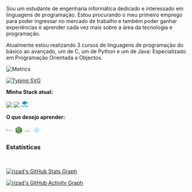 
Sou um estudante de engenharia informática dedicado e interessado em linguagens de programação. Estou procurando o meu primeiro emprego para poder ingressar no mercado de trabalho e também poder ganhar experiências e aprender cada vez mais sobre a área da tecnologia e programação.

Atualmente estou realizando 3 cursos de linguagens de programação do básico ao avançado, um de C, um de Python e um de Java: Especializado em Programação Orientada a Objectos.


![Metrics](https://metrics.lecoq.io/BrRodrigo1504?template=classic&config.timezone=America%2FBrasilia)

[![Typing SVG](https://readme-typing-svg.herokuapp.com/?color=%23F7EF10&lines=Rodrigo+Fernandes)](https://github.com/BrRodrigo1504)

**Minha Stack atual:**

<code><img height="20" src="https://raw.githubusercontent.com/gabizinha12/gabizinha12/master/assets/python.png"></code>
<code><img height="20" src="https://raw.githubusercontent.com/gabizinha12/gabizinha12/master/assets/java.png"></code>
<code><img height="20" src="https://raw.githubusercontent.com/github/explore/80688e429a7d4ef2fca1e82350fe8e3517d3494d/topics/docker/docker.png"></code>

**O que desejo aprender:**
<br/>
<br/>
<code><img height="20" src="https://raw.githubusercontent.com/github/explore/80688e429a7d4ef2fca1e82350fe8e3517d3494d/topics/mongodb/mongodb.png"></code>
<code><img height="20" src="https://raw.githubusercontent.com/github/explore/80688e429a7d4ef2fca1e82350fe8e3517d3494d/topics/nodejs/nodejs.png"></code>
<code><img height="20" src="https://raw.githubusercontent.com/github/explore/80688e429a7d4ef2fca1e82350fe8e3517d3494d/topics/mysql/mysql.png"></code>
<code><img height="20" src="https://raw.githubusercontent.com/github/explore/80688e429a7d4ef2fca1e82350fe8e3517d3494d/topics/react/react.png"></code>

<h3>Estatísticas</h3>
<br>

[![rizad's GitHub Stats Graph](https://github-readme-streak-stats.herokuapp.com/?user=BrRodrigo1504&theme=dark)](https://github.com/BrRodrigo1504)

[![rizad's GitHub Activity Graph](https://activity-graph.herokuapp.com/graph?username=BrRodrigo1504&theme=react-dark&custom_title=Contribution+Graph)](https://github.com/BrRodrigo1504)
</div>









